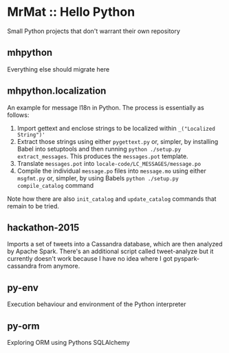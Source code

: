 # MrMat :: Hello Python

Small Python projects that don't warrant their own repository

## mhpython

Everything else should migrate here

## mhpython.localization

An example for message l18n in Python. The process is essentially as follows:

1. Import gettext and enclose strings to be localized within `_("Localized String")'`
2. Extract those strings using either `pygettext.py` or, simpler, by installing Babel into setuptools and then running 
   `python ./setup.py extract_messages`. This produces the `messages.pot` template.
3. Translate `messages.pot` into `locale-code/LC_MESSAGES/message.po`
4. Compile the individual `message.po` files into `message.mo` using either `msgfmt.py` or, simpler, by using
   Babels `python ./setup.py compile_catalog` command
   
Note how there are also `init_catalog` and `update_catalog` commands that remain to be tried.

## hackathon-2015

Imports a set of tweets into a Cassandra database, which are then analyzed by Apache Spark.
There's an additional script called tweet-analyze but it currently doesn't work because I
have no idea where I got pyspark-cassandra from anymore.

## py-env

Execution behaviour and environment of the Python interpreter

## py-orm

Exploring ORM using Pythons SQLAlchemy
